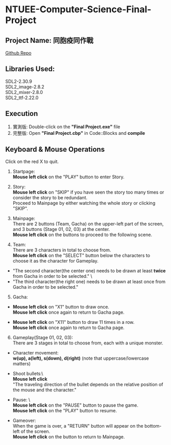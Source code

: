 # NTUEE-Computer-Science-Final-Project

## Project Name: 同胞疫同作戰
[Github Repo](https://github.com/bensonhsieh2006/NTUEE-Computer-Science-Final-Project)

## Libraries Used:
  SDL2-2.30.9 \
  SDL2_image-2.8.2 \
  SDL2_mixer-2.8.0 \
  SDL2_ttf-2.22.0

## Execution
1. 實測版: Double-click on the **"Final Project.exe"** file
2. 完整版: Open **"Final Project.cbp"** in Code::Blocks and **compile**

## Keyboard & Mouse Operations
Click on the red X to quit.


1. Startpage: \
  **Mouse left click** on the "PLAY" button to enter Story. 


2. Story: \
  **Mouse left click** on "SKIP" if you have seen the story too many times or consider the story to be redundant. \
   Proceed to Mainpage by either watching the whole story or clicking "SKIP". 


3. Mainpage: \
  There are 2 buttons (Team, Gacha) on the upper-left part of the screen, and 3 buttons (Stage 01, 02, 03) at the center. \
  **Mouse left click** on the buttons to proceed to the following scene.


4. Team: \
  There are 3 characters in total to choose from. \
  **Mouse left click** on the "SELECT" button below the characters to choose it as the character for Gameplay. 
  - "The second character(the center one) needs to be drawn at least **twice** from Gacha in order to be selected." \
  - "The third character(the right one) needs to be drawn at least once from Gacha in order to be selected."


5. Gacha:
  - **Mouse left click** on "X1" button to draw once. \
    **Mouse left click** once again to return to Gacha page.

  - **Mouse left click** on "X11" button to draw 11 times in a row. \
    **Mouse left click** once again to return to Gacha page.


6. Gameplay(Stage 01, 02, 03): \
  There are 3 stages in total to choose from, each with a unique monster.

  - Character movement: \
    **w(up), a(left), s(down), d(right)** (note that uppercase/lowercase matters) 

  - Shoot bullets:\     
    **Mouse left click** \
    "The traveling direction of the bullet depends on the relative position of the mouse and the character."

  - Pause: \        
    **Mouse left click** on the "PAUSE" button to pause the game. \
    **Mouse left click** on the "PLAY" button to resume. 

  - Gameover: \
    When the game is over, a "RETURN" button will appear on the bottom-left of the screen. \
    **Mouse left click** on the button to return to Mainpage. 